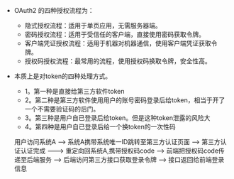- OAuth2 的四种授权流程为：
  - 隐式授权流程：适用于单页应用，无需服务器端。
  - 密码授权流程：适用于受信任的客户端，直接使用密码获取令牌。
  - 客户端凭证授权流程：适用于机器对机器通信，使用客户端凭证获取令牌。
  - 授权码授权流程：最常用的流程，使用授权码换取令牌，安全性高。

- 本质上是对token的四种处理方式。
  - 1。第一种是直接给第三方软件token
  - 2。第二种是第三方软件使用用户的账号密码登录后给token，相当于开了一个不需要验证码的后门。
  - 3。第三种是用户自已登录后给token。但是这种token泄露的风险大
  - 4。第四种是用户自已登录后给一个换token的一次性码

  用户访问系统A  -->  系统A携带系统唯一ID跳转至第三方认证页面 --> 第三方认证认证完成 --->  重定向回系统A,携带授权码code -->  前端把授权码code传递至后端服务 -->  后端访问第三方接口获取登录令牌 -->  接口返回给前端登录信息